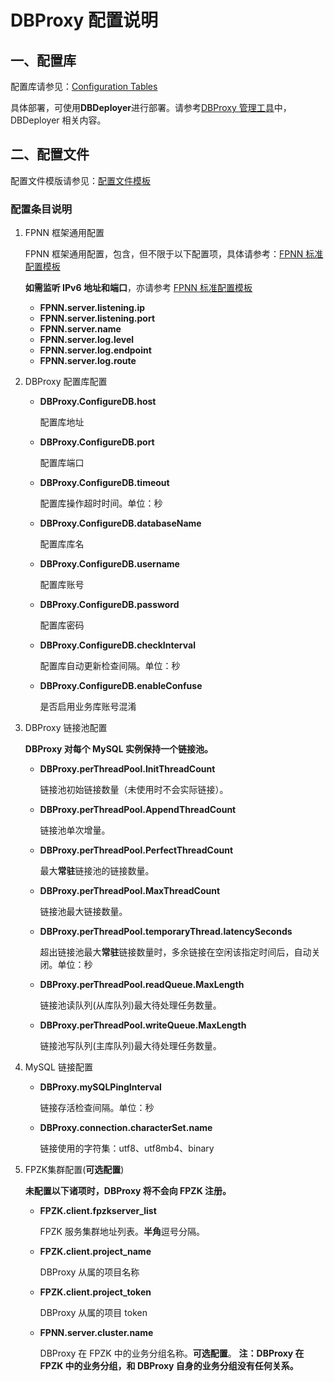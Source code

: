 # DBProxy 配置说明

## 一、配置库

配置库请参见：[Configuration Tables](../../DBProxy/configurationSQL/configurationTables.sql)

具体部署，可使用**DBDeployer**进行部署。请参考[DBProxy 管理工具](DBProxy-Tools.md)中，DBDeployer 相关内容。

## 二、配置文件

配置文件模版请参见：[配置文件模板](../../DBProxy/DBProxy.conf)

### 配置条目说明

1. FPNN 框架通用配置

	FPNN 框架通用配置，包含，但不限于以下配置项，具体请参考：[FPNN 标准配置模板](https://github.com/highras/fpnn/blob/master/doc/conf.template)
	
	**如需监听 IPv6 地址和端口**，亦请参考 [FPNN 标准配置模板](https://github.com/highras/fpnn/blob/master/doc/conf.template)

	+ **FPNN.server.listening.ip**
	+ **FPNN.server.listening.port**
	+ **FPNN.server.name**
	+ **FPNN.server.log.level**
	+ **FPNN.server.log.endpoint**
	+ **FPNN.server.log.route**

1. DBProxy 配置库配置

	+ **DBProxy.ConfigureDB.host**

		配置库地址

	+ **DBProxy.ConfigureDB.port**

		配置库端口

	+ **DBProxy.ConfigureDB.timeout**

		配置库操作超时时间。单位：秒

	+ **DBProxy.ConfigureDB.databaseName**

		配置库库名

	+ **DBProxy.ConfigureDB.username**

		配置库账号

	+ **DBProxy.ConfigureDB.password**

		配置库密码

	+ **DBProxy.ConfigureDB.checkInterval**

		配置库自动更新检查间隔。单位：秒

	+ **DBProxy.ConfigureDB.enableConfuse**

		是否启用业务库账号混淆


1. DBProxy 链接池配置

	**DBProxy 对每个 MySQL 实例保持一个链接池。**

	+ **DBProxy.perThreadPool.InitThreadCount**

		链接池初始链接数量（未使用时不会实际链接）。

	+ **DBProxy.perThreadPool.AppendThreadCount**

		链接池单次增量。

	+ **DBProxy.perThreadPool.PerfectThreadCount**

		最大**常驻**链接池的链接数量。

	+ **DBProxy.perThreadPool.MaxThreadCount**

		链接池最大链接数量。

	+ **DBProxy.perThreadPool.temporaryThread.latencySeconds**

		超出链接池最大**常驻**链接数量时，多余链接在空闲该指定时间后，自动关闭。单位：秒

	+ **DBProxy.perThreadPool.readQueue.MaxLength**

		链接池读队列(从库队列)最大待处理任务数量。

	+ **DBProxy.perThreadPool.writeQueue.MaxLength**

		链接池写队列(主库队列)最大待处理任务数量。

1. MySQL 链接配置

	+ **DBProxy.mySQLPingInterval**

		链接存活检查间隔。单位：秒

	+ **DBProxy.connection.characterSet.name**

		链接使用的字符集：utf8、utf8mb4、binary

1. FPZK集群配置(**可选配置**)

	**未配置以下诸项时，DBProxy 将不会向 FPZK 注册。**


	+ **FPZK.client.fpzkserver_list**

		FPZK 服务集群地址列表。**半角**逗号分隔。

	+ **FPZK.client.project_name**

		DBProxy 从属的项目名称

	+ **FPZK.client.project_token**

		DBProxy 从属的项目 token

	+ **FPNN.server.cluster.name**

		DBProxy 在 FPZK 中的业务分组名称。**可选配置**。
		**注：DBProxy 在 FPZK 中的业务分组，和 DBProxy 自身的业务分组没有任何关系。**

